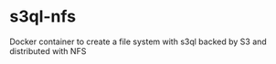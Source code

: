 # s3ql-nfs
Docker container to create a file system with s3ql backed by S3 and distributed with NFS
